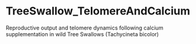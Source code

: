 # TreeSwallow_TelomereAndCalcium
Reproductive output and telomere dynamics following calcium supplementation in wild Tree Swallows (Tachycineta bicolor)
